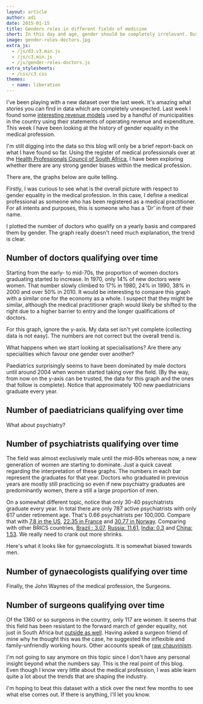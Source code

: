 ```yaml
---
layout: article
author: adi
date: 2015-01-15
title: Genders roles in different fields of medicine
short: In this day and age, gender should be completely irrelevant. But is it?
image: gender-roles-doctors.jpg
extra_js:
  - /js/d3.v3.min.js
  - /js/c3.min.js
  - /js/gender-roles-doctors.js
extra_stylesheets:
  - /css/c3.css
themes:
  - name: liberation
---
```

<style>
  .chart {
    max-height: 700px;
  }
</style>

I've been playing with a new dataset over the last week. It's amazing what stories you can find in data which are completely unexpected. Last week I found some [interesting revenue models](/articles/valentines-day.html) used by a handful of municipalities in the country using their statements of operating revenue and expenditure. This week I have been looking at the history of gender equality in the medical profession.

I'm still digging into the data so this blog will only be a brief report-back on what I have found so far. Using the register of medical professionals over at the [Health Professionals Council of South Africa](http://hpcsa.co.za), I have been exploring whether there are any strong gender biases within the medical profession.

There are, the graphs below are quite telling.

Firstly, I was curious to see what is the overall picture with respect to gender equality in the medical profession. In this case, I define a medical professional as someone who has been registered as a medical practitioner. For all intents and purposes, this is someone who has a 'Dr' in front of their name.

I plotted the number of doctors who qualify on a yearly basis and compared them by gender. The graph really doesn't need much explanation, the trend is clear.

## Number of doctors qualifying over time

<div id="chart1" class="chart"></div>

Starting from the early- to mid-70s, the proportion of women doctors graduating started to increase. In 1970, only 14% of new doctors were women. That number slowly climbed to 17% in 1980, 24% in 1990, 38% in 2000 and over 50% in 2010. It would be interesting to compare this graph with a similar one for the economy as a whole. I suspect that they might be similar, although the medical practitioner graph would likely be shifted to the right due to a higher barrier to entry and the longer qualifications of doctors.

For this graph, ignore the y-axis. My data set isn't yet complete (collecting data is not easy). The numbers are not correct but the overall trend is.

What happens when we start looking at specialisations? Are there any specialities which favour one gender over another?

Paediatrics surprisingly seems to have been dominated by male doctors until around 2004 when women started taking over the field. (By the way, from now on the y-axis can be trusted, the data for this graph and the ones that follow is complete). Notice that approximately 100 new paediatricians graduate every year.

## Number of paediatricians qualifying over time

<div id="chart4" class="chart"></div>

What about psychiatry?

## Number of psychiatrists qualifying over time

<div id="chart2" class="chart"></div>

The field was almost exclusively male until the mid-80s whereas now, a new generation of women are starting to dominate. Just a quick caveat regarding the interpretation of these graphs. The numbers in each bar represent the graduates for that year. Doctors who graduated in previous years are mostly still practicing so even if new psychiatry graduates are predominantly women, there a still a large proportion of men.

On a somewhat different topic, notice that only 30-40 psychiatrists graduate every year. In total there are only 787 active psychiatrists with only 617 under retirement age. That's 0.66 psychiatrists per 100,000. Compare that with [7.8 in the US](http://www.who.int/mental_health/evidence/atlas/profiles/usa_mh_profile.pdf?ua=1), [22.35 in France](http://www.who.int/mental_health/evidence/atlas/profiles/fra_mh_profile.pdf?ua=1) and [30.77 in Norway](http://www.who.int/mental_health/evidence/atlas/profiles/nor_mh_profile.pdf?ua=1). Comparing with other BRICS countries, [Brazil : 3.07](http://www.who.int/mental_health/evidence/atlas/profiles/bra_mh_profile.pdf?ua=1), [Russia: 11.61](http://www.who.int/mental_health/evidence/atlas/profiles/rus_mh_profile.pdf?ua=1), [India: 0.3](http://www.who.int/mental_health/evidence/atlas/profiles/ind_mh_profile.pdf?ua=1) and [China: 1.53](http://www.who.int/mental_health/evidence/atlas/profiles/chn_mh_profile.pdf?ua=1). We really need to crank out more shrinks.

Here's what it looks like for gynaecologists. It is somewhat biased towards men.

## Number of gynaecologists qualifying over time

<div id="chart5" class="chart"></div>

Finally, the John Waynes of the medical profession, the Surgeons.

## Number of surgeons qualifying over time

<div id="chart3" class="chart"></div>

Of the 1360 or so surgeons in the country, only 117 are women. It seems that this field has been resistant to the forward march of gender equality, not just in South Africa but [outside as well](http://www.solidarity-us.org/node/24). Having asked a surgeon friend of mine why he thought this was the case, he suggested the inflexible and family-unfriendly working hours. Other accounts speak of [raw chauvinism](https://medium.com/@karenmilford/being-female-in-surgery-blood-guts-and-rehabilitating-chauvinists-c5f861b0c3ac).

I'm not going to say anymore on this topic since I don't have any personal insight beyond what the numbers say. This is the real point of this blog. Even though I know very little about the medical profession, I was able learn quite a lot about the trends that are shaping the industry.

I'm hoping to beat this dataset with a stick over the next few months to see what else comes out. If there is anything, I'll let you know.